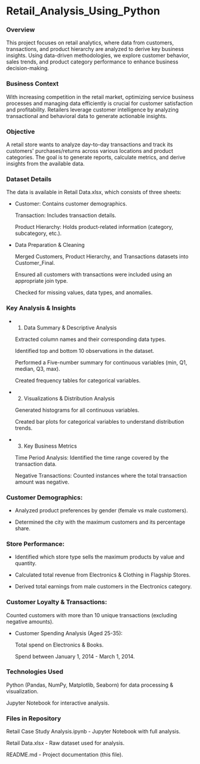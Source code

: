 # Retail_Analysis_Using_Python




### Overview


This project focuses on retail analytics, where data from customers, transactions, and product hierarchy are analyzed to derive key business insights. Using data-driven methodologies, we explore customer behavior, sales trends, and product category performance to enhance business decision-making.


### Business Context


With increasing competition in the retail market, optimizing service business processes and managing data efficiently is crucial for customer satisfaction and profitability. Retailers leverage customer intelligence by analyzing transactional and behavioral data to generate actionable insights.


### Objective


A retail store wants to analyze day-to-day transactions and track its customers' purchases/returns across various locations and product categories. The goal is to generate reports, calculate metrics, and derive insights from the available data.


### Dataset Details


The data is available in Retail Data.xlsx, which consists of three sheets:

- Customer: Contains customer demographics.

  Transaction: Includes transaction details.

  Product Hierarchy: Holds product-related information (category, subcategory, etc.).

- Data Preparation & Cleaning

  Merged Customers, Product Hierarchy, and Transactions datasets into Customer_Final.

  Ensured all customers with transactions were included using an appropriate join type.

  Checked for missing values, data types, and anomalies.

### Key Analysis & Insights

- 1. Data Summary & Descriptive Analysis

  Extracted column names and their corresponding data types.

  Identified top and bottom 10 observations in the dataset.

  Performed a Five-number summary for continuous variables (min, Q1, median, Q3, max).

  Created frequency tables for categorical variables.

- 2. Visualizations & Distribution Analysis

  Generated histograms for all continuous variables.

  Created bar plots for categorical variables to understand distribution trends.

- 3. Key Business Metrics

  Time Period Analysis: Identified the time range covered by the transaction data.

  Negative Transactions: Counted instances where the total transaction amount was negative.
  

### Customer Demographics:


- Analyzed product preferences by gender (female vs male customers).

- Determined the city with the maximum customers and its percentage share.


### Store Performance:


- Identified which store type sells the maximum products by value and quantity.

- Calculated total revenue from Electronics & Clothing in Flagship Stores.

- Derived total earnings from male customers in the Electronics category.

### Customer Loyalty & Transactions:

Counted customers with more than 10 unique transactions (excluding negative amounts).

- Customer Spending Analysis (Aged 25-35):

  Total spend on Electronics & Books.

  Spend between January 1, 2014 - March 1, 2014.


### Technologies Used


Python (Pandas, NumPy, Matplotlib, Seaborn) for data processing & visualization.

Jupyter Notebook for interactive analysis.

### Files in Repository

Retail Case Study Analysis.ipynb - Jupyter Notebook with full analysis.

Retail Data.xlsx - Raw dataset used for analysis.

README.md - Project documentation (this file).
